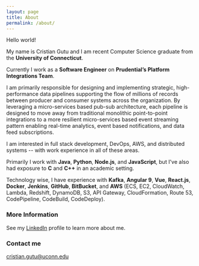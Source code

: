 ```yaml
---
layout: page
title: About
permalink: /about/
---
```

Hello world! 

My name is Cristian Gutu and I am recent Computer Science graduate from the __University of Connecticut__. 

Currently I work as a __Software Engineer__ on __Prudential’s Platform Integrations Team__.

I am primarily responsible for designing and implementing strategic, high-performance data pipelines supporting the flow of millions of records between producer and consumer systems across the organization. By leveraging a micro-services based pub-sub architecture, each pipeline is designed to move away from traditional monolithic point-to-point integrations to a more resilient micro-services based event streaming pattern enabling real-time analytics, event based notifications, and data feed subscriptions.

I am interested in full stack development, DevOps, AWS, and distributed systems -- with work experience in all of these areas. 

Primarily I work with __Java__, __Python__, __Node.js__, and __JavaScript__, but I've also had exposure to __C__ and __C++__ in an academic setting. 

Technology wise, I have experience with __Kafka__, __Angular 9__, __Vue__, __React.js__, __Docker__, __Jenkins__, __GitHub__, __BitBucket__, and __AWS__ (ECS, EC2, CloudWatch, Lambda, Redshift, DynamoDB, S3, API Gateway, CloudFormation, Route 53, CodePipeline, CodeBuild, CodeDeploy).

### More Information

See my [LinkedIn](https://www.linkedin.com/in/gutucristian/) profile to learn more about me.

### Contact me

[cristian.gutu@uconn.edu](mailto:cristian.gutu@uconn.edu)
